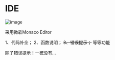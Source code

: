# IDE

![image](https://user-images.githubusercontent.com/2792725/114507837-44cfd300-9c66-11eb-9e76-e261b1989be4.png)

采用微软Monaco Editor


1、代码补全；
2、函数说明；
~~3、错误提示；~~
等等功能


除了错误提示！一概没有...
